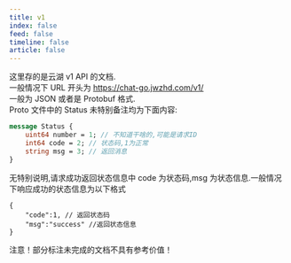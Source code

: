 ```yaml
---
title: v1
index: false
feed: false
timeline: false
article: false
---
```


这里存的是云湖 v1 API 的文档.  
一般情况下 URL 开头为 https://chat-go.jwzhd.com/v1/  
一般为 JSON 或者是 Protobuf 格式.  
Proto 文件中的 Status 未特别备注均为下面内容:  
```proto
message Status {
    uint64 number = 1; // 不知道干啥的,可能是请求ID
    int64 code = 2; // 状态码,1为正常
    string msg = 3; // 返回消息
}
```

无特别说明,请求成功返回状态信息中 code 为状态码,msg 为状态信息.一般情况下响应成功的状态信息为以下格式  
```JSONC
{
    "code":1, // 返回状态码
    "msg":"success" //返回状态信息
}
```
注意！部分标注未完成的文档不具有参考价值！
